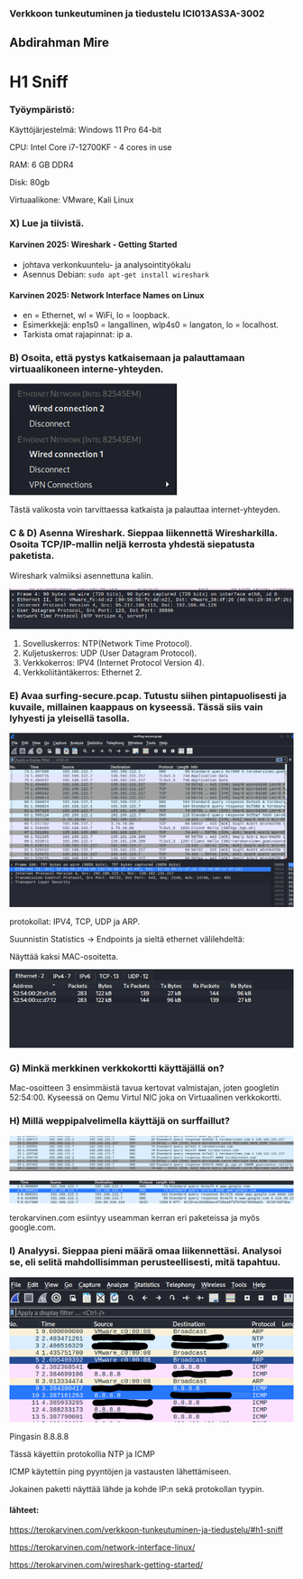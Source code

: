 ### Verkkoon tunkeutuminen ja tiedustelu ICI013AS3A-3002

## Abdirahman Mire

# H1 Sniff

### Työympäristö:

Käyttöjärjestelmä: Windows 11 Pro 64-bit

CPU: Intel Core i7-12700KF - 4 cores in use

RAM: 6 GB DDR4

Disk: 80gb

Virtuaalikone: VMware, Kali Linux

### X) Lue ja tiivistä.

  #### Karvinen 2025: Wireshark - Getting Started
  
- johtava verkonkuuntelu- ja analysointityökalu
- Asennus Debian: `sudo apt-get install wireshark`

 #### Karvinen 2025: Network Interface Names on Linux
  
- en = Ethernet, wl = WiFi, lo = loopback.
- Esimerkkejä: enp1s0 = langallinen, wlp4s0 = langaton, lo = localhost.
- Tarkista omat rajapinnat: ip a.

### B) Osoita, että pystys katkaisemaan ja palauttamaan virtuaalikoneen interne-yhteyden.

![kuva1](/H1/kuvat/kuva1.png)

Tästä valikosta voin tarvittaessa katkaista ja palauttaa internet-yhteyden.

### C & D) Asenna Wireshark. Sieppaa liikennettä Wiresharkilla. Osoita TCP/IP-mallin neljä kerrosta yhdestä siepatusta paketista.

Wireshark valmiiksi asennettuna kaliin.

![kuva1](/H0/kuvat/kuva1.png)

1. Sovelluskerros: NTP(Network Time Protocol).
2. Kuljetuskerros: UDP (User Datagram Protocol).
3. Verkkokerros: IPV4 (Internet Protocol Version 4).
4. Verkkoliitäntäkerros: Ethernet 2.

### E) Avaa surfing-secure.pcap. Tutustu siihen pintapuolisesti ja kuvaile, millainen kaappaus on kyseessä. Tässä siis vain lyhyesti ja yleisellä tasolla.

![kuva1](/H1/kuvat/kuva2.png)

protokollat: IPV4, TCP, UDP ja ARP.

Suunnistin Statistics -> Endpoints ja sieltä ethernet välilehdeltä: 


Näyttää kaksi MAC-osoitetta.

![kuva1](/H1/kuvat/kuva3.png)

### G) Minkä merkkinen verkkokortti käyttäjällä on?

Mac-osoitteen 3 ensimmäistä tavua kertovat valmistajan, joten googletin 52:54:00. Kyseessä on Qemu Virtul NIC joka on Virtuaalinen verkkokortti.

### H) Millä weppipalvelimella käyttäjä on surffaillut?

![kuva1](/H1/kuvat/kuva4.png)

![kuva1](/H1/kuvat/kuva5.png)

terokarvinen.com esiintyy useamman kerran eri paketeissa ja myös google.com.

### I) Analyysi. Sieppaa pieni määrä omaa liikennettäsi. Analysoi se, eli selitä mahdollisimman perusteellisesti, mitä tapahtuu. 

![kuva1](/H1/kuvat/kuva6.png)

Pingasin 8.8.8.8

Tässä käyettiin protokollia NTP ja ICMP

ICMP käytettiin ping pyyntöjen ja vastausten lähettämiseen.

Jokainen paketti näyttää lähde ja kohde IP:n sekä protokollan tyypin.

####  lähteet: 

https://terokarvinen.com/verkkoon-tunkeutuminen-ja-tiedustelu/#h1-sniff

https://terokarvinen.com/network-interface-linux/

https://terokarvinen.com/wireshark-getting-started/

